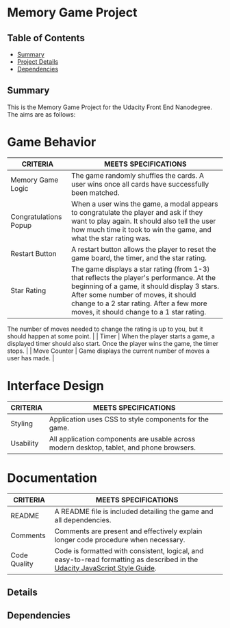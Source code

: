 # Memory Game Project

## Table of Contents

* [Summary](#summary)
* [Project Details](#details)
* [Dependencies](#dependencies)

## Summary

This is the Memory Game Project for the Udacity Front End Nanodegree. The aims are as follows:

# Game Behavior
| CRITERIA  | MEETS SPECIFICATIONS |
| ------------- | ------------- |
| Memory Game Logic  | The game randomly shuffles the cards. A user wins once all cards have successfully been matched.  |
| Congratulations Popup  | When a user wins the game, a modal appears to congratulate the player and ask if they want to play again. It should also tell the user how much time it took to win the game, and what the star rating was.  |
| Restart Button  | A restart button allows the player to reset the game board, the timer, and the star rating. |
| Star Rating  | The game displays a star rating (from 1-3) that reflects the player's performance. At the beginning of a game, it should display 3 stars. After some number of moves, it should change to a 2 star rating. After a few more moves, it should change to a 1 star rating.

The number of moves needed to change the rating is up to you, but it should happen at some point.  |
| Timer  | When the player starts a game, a displayed timer should also start. Once the player wins the game, the timer stops.  |
| Move Counter  | Game displays the current number of moves a user has made.  |


# Interface Design
| CRITERIA  | MEETS SPECIFICATIONS |
| ------------- | ------------- |
| Styling  | Application uses CSS to style components for the game.  |
| Usability  | All application components are usable across modern desktop, tablet, and phone browsers.  |

# Documentation
| CRITERIA  | MEETS SPECIFICATIONS |
| ------------- | ------------- |
| README  | A README file is included detailing the game and all dependencies.  |
| Comments  | Comments are present and effectively explain longer code procedure when necessary.  |
| Code Quality  | Code is formatted with consistent, logical, and easy-to-read formatting as described in the [Udacity JavaScript Style Guide](http://udacity.github.io/frontend-nanodegree-styleguide/javascript.html). |


## Details



## Dependencies